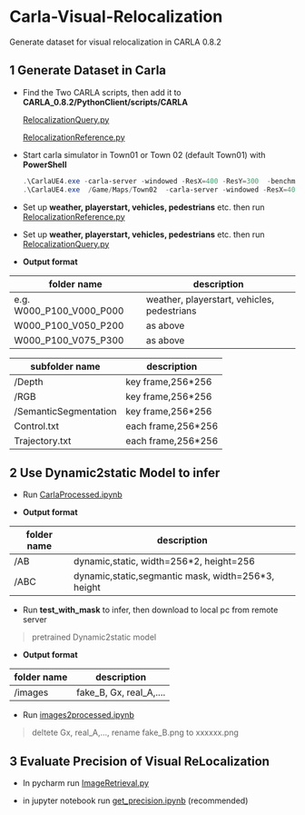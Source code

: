 # Carla-Visual-Relocalization

Generate dataset for visual relocalization in CARLA 0.8.2

## 1 Generate Dataset in Carla

* Find the Two CARLA scripts, then add it to **CARLA_0.8.2/PythonClient/scripts/CARLA**

  [RelocalizationQuery.py](https://github.com/FiftyWu/Carla-Visual-Localization/blob/master/CARLA/RelocalizationQuery.py)

  [RelocalizationReference.py](https://github.com/FiftyWu/Carla-Visual-Localization/blob/master/CARLA/RelocalizationReference.py)

* Start carla simulator in Town01 or Town 02 (default Town01) with **PowerShell**

  ```powershell
  .\CarlaUE4.exe -carla-server -windowed -ResX=400 -ResY=300  -benchmark -fps=10
  .\CarlaUE4.exe  /Game/Maps/Town02  -carla-server -windowed -ResX=400 -ResY=300  -benchmark -fps=10
  ```

* Set up **weather, playerstart, vehicles, pedestrians** etc. then run [RelocalizationReference.py](https://github.com/FiftyWu/Carla-Visual-Localization/blob/master/CARLA/RelocalizationReference.py)
* Set up **weather, playerstart, vehicles, pedestrians** etc. then run [RelocalizationQuery.py](https://github.com/FiftyWu/Carla-Visual-Localization/blob/master/CARLA/RelocalizationQuery.py)

* **Output format**

| folder name              | description                                 |
| ------------------------ | ------------------------------------------- |
| e.g. W000_P100_V000_P000 | weather, playerstart, vehicles, pedestrians |
| W000_P100_V050_P200      | as above                                    |
| W000_P100_V075_P300      | as above                                    |

| subfolder name        | description        |
| --------------------- | ------------------ |
| /Depth                | key frame,256*256  |
| /RGB                  | key frame,256*256  |
| /SemanticSegmentation | key frame,256*256  |
| Control.txt           | each frame,256*256 |
| Trajectory.txt        | each frame,256*256 |

## 2 Use Dynamic2static Model to infer

* Run [CarlaProcessed.ipynb](https://github.com/FiftyWu/Carla-Visual-Relocalization/blob/master/CarlaProcessed.ipynb)

* **Output format**

| folder name | description                                        |
| ----------- | -------------------------------------------------- |
| /AB         | dynamic,static, width=256*2, height=256            |
| /ABC        | dynamic,static,segmantic mask, width=256*3, height |

* Run **test_with_mask** to infer, then download to local pc from remote server

> pretrained Dynamic2static  model

* **Output format**

| folder name | description             |
| ----------- | ----------------------- |
| /images     | fake_B, Gx, real_A,.... |

* Run  [images2processed.ipynb](https://github.com/FiftyWu/Carla-Visual-Relocalization/blob/master/images2processed.ipynb)

> deltete Gx, real_A,..., rename fake_B.png to xxxxxx.png

## 3 Evaluate Precision of Visual ReLocalization

* In pycharm run [ImageRetrieval.py](https://github.com/FiftyWu/Carla-Visual-Relocalization/blob/master/ImageRetrieval.py)

* in jupyter notebook run  [get_precision.ipynb](https://github.com/FiftyWu/Carla-Visual-Relocalization/blob/master/get_precision.ipynb) (recommended)
